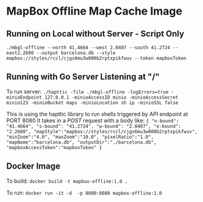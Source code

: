 # MapBox Offline Map Cache Image

## Running on Local without Server - Script Only

`./mbgl-offline --north 41.4664 --west 2.0407 --south 41.2724 --east2.2680 --output barcelona.db --style mapbox://styles/rccl/cjgs6mu3w000b2rptxpikfwuv --token mapboxToken`

## Running with Go Server Listening at "/"

To run server:
`./hapttic -file ./mbgl-offline -logErrors=true -minioEndpoint 127.0.0.1 -minioAccessID minio -minioAccessSecret minio123 -minioBucket maps -minioLocation sh
ip -minioSSL false`

This is using the hapttic library to run shells triggered by API endpoint at PORT 8080
It takes in a *POST* request with a body like:
 ` {
        "n-bound": "41.4664",
        "s-bound": "41.2724",
        "w-bound": "2.0407",
        "e-bound": "2.2680",
        "mapStyle":"mapbox://styles/rccl/cjgs6mu3w000b2rptxpikfwuv",
        "minZoom":"4.0",
        "maxZoom":"10.0",
        "pixelRatio":"1.0",
        "mapName":"barcelona.db",
        "outputDir":"./barcelona.db",
        "mapboxAccessToken":"mapboxToken"
    }
`

## Docker Image

To build:
`docker build -t mapbox-offline:1.0 .`

To run:
`docker run -it -d  -p 8080:8080 mapbox-offline:1.0`

